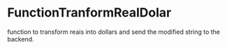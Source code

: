# FunctionTranformRealDolar
 function to transform reais into dollars and send the modified string to the backend.  
